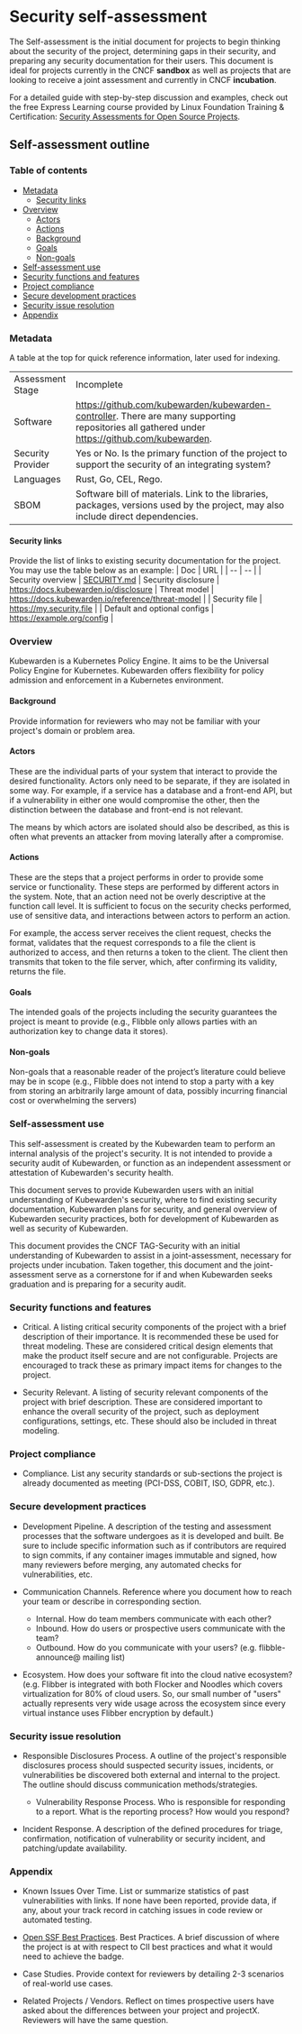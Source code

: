 # Security self-assessment

<!-- TODO Delete the following two paragraphs when complete. -->
The Self-assessment is the initial document for projects to begin thinking
about the security of the project, determining gaps in their security, and
preparing any security documentation for their users. This document is ideal
for projects currently in the CNCF **sandbox** as well as projects that are
looking to receive a joint assessment and currently in CNCF **incubation**.

For a detailed guide with step-by-step discussion and examples, check out the
free Express Learning course provided by Linux Foundation Training &
Certification:
[Security Assessments for Open Source Projects](https://training.linuxfoundation.org/express-learning/security-self-assessments-for-open-source-projects-lfel1005/).

## Self-assessment outline

### Table of contents

* [Metadata](#metadata)
  * [Security links](#security-links)
* [Overview](#overview)
  * [Actors](#actors)
  * [Actions](#actions)
  * [Background](#background)
  * [Goals](#goals)
  * [Non-goals](#non-goals)
* [Self-assessment use](#self-assessment-use)
* [Security functions and features](#security-functions-and-features)
* [Project compliance](#project-compliance)
* [Secure development practices](#secure-development-practices)
* [Security issue resolution](#security-issue-resolution)
* [Appendix](#appendix)

### Metadata

<!-- TODO Remove next paragraph when table is complete. -->
A table at the top for quick reference information, later used for indexing.

|||
| -- | -- |
| Assessment Stage | Incomplete |
| Software | https://github.com/kubewarden/kubewarden-controller. There are many supporting repositories all gathered under https://github.com/kubewarden. |
| Security Provider | <!-- TODO --> Yes or No. Is the primary function of the project to support the security of an integrating system?  |
| Languages | <!-- TODO --> Rust, Go, CEL, Rego. |
| SBOM | <!-- TODO --> Software bill of materials.  Link to the libraries, packages, versions used by the project, may also include direct dependencies. |

#### Security links

Provide the list of links to existing security documentation for the project. You may
use the table below as an example:
| Doc | URL |
| -- | -- |
| Security overview | [SECURITY.md](./SECURITY.md)
| Security disclosure | https://docs.kubewarden.io/disclosure
| Threat model | https://docs.kubewarden.io/reference/threat-model |
| <!-- TODO -->Security file | <https://my.security.file> |
| <!-- TODO -->Default and optional configs | <https://example.org/config> |

### Overview

Kubewarden is a Kubernetes Policy Engine. It aims to be the Universal Policy
Engine for Kubernetes. Kubewarden offers flexibility for policy admission and
enforcement in a Kubernetes environment.

#### Background

<!-- TODO -->
Provide information for reviewers who may not be familiar with your project's
domain or problem area.

#### Actors

<!-- TODO -->
<!-- Presumably, controller, kwctl, policies, audit scanner, probably more. -->
These are the individual parts of your system that interact to provide the
desired functionality.  Actors only need to be separate, if they are isolated
in some way.  For example, if a service has a database and a front-end API, but
if a vulnerability in either one would compromise the other, then the
distinction between the database and front-end is not relevant.

The means by which actors are isolated should also be described, as this is
often what prevents an attacker from moving laterally after a compromise.

#### Actions

<!-- TODO -->
These are the steps that a project performs in order to provide some service or
functionality.  These steps are performed by different actors in the system.
Note, that an action need not be overly descriptive at the function call level.
It is sufficient to focus on the security checks performed, use of sensitive
data, and interactions between actors to perform an action.

For example, the access server receives the client request, checks the format,
validates that the request corresponds to a file the client is authorized to
access, and then returns a token to the client.  The client then transmits that
token to the file server, which, after confirming its validity, returns the
file.

#### Goals

<!-- TODO -->

The intended goals of the projects including the security guarantees the project
 is meant to provide (e.g., Flibble only allows parties with an authorization
key to change data it stores).

#### Non-goals

<!-- TODO -->
Non-goals that a reasonable reader of the project’s literature could believe
may be in scope (e.g., Flibble does not intend to stop a party with a key from
storing an arbitrarily large amount of data, possibly incurring financial cost
or overwhelming the servers)

### Self-assessment use

This self-assessment is created by the Kubewarden team to perform an internal
analysis of the project's security.  It is not intended to provide a security
audit of Kubewarden, or function as an independent assessment or attestation of
Kubewarden's security health.

This document serves to provide Kubewarden users with an initial understanding
of Kubewarden's security, where to find existing security documentation,
Kubewarden plans for security, and general overview of Kubewarden security
practices, both for development of Kubewarden as well as security of
Kubewarden.

This document provides the CNCF TAG-Security with an initial understanding of
Kubewarden to assist in a joint-assessment, necessary for projects under
incubation.  Taken together, this document and the joint-assessment serve as a
cornerstone for if and when Kubewarden seeks graduation and is preparing for a
security audit.

### Security functions and features

<!-- TODO -->

* Critical.  A listing critical security components of the project with a brief
description of their importance.  It is recommended these be used for threat
modeling. These are considered critical design elements that make the product
itself secure and are not configurable.  Projects are encouraged to track these
as primary impact items for changes to the project.

* Security Relevant.  A listing of security relevant components of the project
with brief description.  These are considered important to enhance the overall
security of the project, such as deployment configurations, settings, etc.
These should also be included in threat modeling.

### Project compliance

<!-- TODO -->
* Compliance.  List any security standards or sub-sections the project is
  already documented as meeting (PCI-DSS, COBIT, ISO, GDPR, etc.).

### Secure development practices

<!-- TODO -->

* Development Pipeline.  A description of the testing and assessment processes
that the software undergoes as it is developed and built. Be sure to include
specific information such as if contributors are required to sign commits, if
any container images immutable and signed, how many reviewers before merging,
any automated checks for vulnerabilities, etc.

* Communication Channels. Reference where you document how to reach your team or
  describe in corresponding section.

  * Internal. How do team members communicate with each other?
  * Inbound. How do users or prospective users communicate with the team?
  * Outbound. How do you communicate with your users? (e.g. flibble-announce@
    mailing list)

* Ecosystem. How does your software fit into the cloud native ecosystem?  (e.g.
Flibber is integrated with both Flocker and Noodles which covers virtualization
for 80% of cloud users. So, our small number of "users" actually represents
very wide usage across the ecosystem since every virtual instance uses Flibber
encryption by default.)

### Security issue resolution

<!-- TODO -->

* Responsible Disclosures Process. A outline of the project's responsible
disclosures process should suspected security issues, incidents, or
vulnerabilities be discovered both external and internal to the project. The
outline should discuss communication methods/strategies.

  * Vulnerability Response Process. Who is responsible for responding to a
    report. What is the reporting process? How would you respond?

* Incident Response. A description of the defined procedures for triage,
confirmation, notification of vulnerability or security incident, and
patching/update availability.

### Appendix

<!-- TODO -->

* Known Issues Over Time. List or summarize statistics of past vulnerabilities
with links. If none have been reported, provide data, if any, about your track
record in catching issues in code review or automated testing.

* [Open SSF Best Practices](https://www.bestpractices.dev/en). Best Practices.
A brief discussion of where the project is at with respect to CII best
practices and what it would need to achieve the badge.

* Case Studies. Provide context for reviewers by detailing 2-3 scenarios of
real-world use cases.

* Related Projects / Vendors. Reflect on times prospective users have asked
about the differences between your project and projectX. Reviewers will have
the same question.
